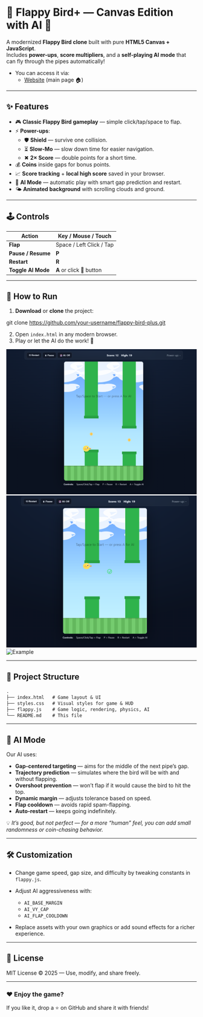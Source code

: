 
# 🐤 Flappy Bird+ — Canvas Edition with AI 🤖

A modernized **Flappy Bird clone** built with pure **HTML5 Canvas + JavaScript**.  
Includes **power-ups**, **score multipliers**, and a **self-playing AI mode** that can fly through the pipes automatically!

* You can access it via:
    * [Website](https://luizalencar17.github.io/flappy-bird) (main page 🏠)


---

## ✨ Features

- 🎮 **Classic Flappy Bird gameplay** — simple click/tap/space to flap.
- ⚡ **Power-ups**:
  - 🛡 **Shield** — survive one collision.
  - ⏳ **Slow-Mo** — slow down time for easier navigation.
  - ✖ **2× Score** — double points for a short time.
- 💰 **Coins** inside gaps for bonus points.
- 📈 **Score tracking** + **local high score** saved in your browser.
- 🤖 **AI Mode** — automatic play with smart gap prediction and restart.
- 🌤 **Animated background** with scrolling clouds and ground.

---

## 🕹 Controls

| Action             | Key / Mouse / Touch |
|--------------------|---------------------|
| **Flap**           | Space / Left Click / Tap |
| **Pause / Resume** | **P**               |
| **Restart**        | **R**               |
| **Toggle AI Mode** | **A** or click 🤖 button |

---

## 🚀 How to Run

1. **Download** or **clone** the project:

git clone https://github.com/your-username/flappy-bird-plus.git

2. Open `index.html` in any modern browser.
3. Play or let the AI do the work! 🎯

![Example](https://github.com/LuizAlencar17/flappy-bird/blob/main/files/1.png?raw=true)
![Example](https://github.com/LuizAlencar17/flappy-bird/blob/main/files/2.png?raw=true)
![Example](https://github.com/LuizAlencar17/flappy-bird/blob/main/files/1.gif?raw=true)


---

## 📂 Project Structure

```plaintext
.
├── index.html   # Game layout & UI
├── styles.css   # Visual styles for game & HUD
├── flappy.js    # Game logic, rendering, physics, AI
└── README.md    # This file
```

---

## 🤖 AI Mode

Our AI uses:

* **Gap-centered targeting** — aims for the middle of the next pipe’s gap.
* **Trajectory prediction** — simulates where the bird will be with and without flapping.
* **Overshoot prevention** — won’t flap if it would cause the bird to hit the top.
* **Dynamic margin** — adjusts tolerance based on speed.
* **Flap cooldown** — avoids rapid spam-flapping.
* **Auto-restart** — keeps going indefinitely.

💡 *It’s good, but not perfect — for a more “human” feel, you can add small randomness or coin-chasing behavior.*

---

## 🛠 Customization

* Change game speed, gap size, and difficulty by tweaking constants in `flappy.js`.
* Adjust AI aggressiveness with:

  * `AI_BASE_MARGIN`
  * `AI_VY_CAP`
  * `AI_FLAP_COOLDOWN`
* Replace assets with your own graphics or add sound effects for a richer experience.

---

## 📜 License

MIT License © 2025 — Use, modify, and share freely.

---

### ❤️ Enjoy the game?

If you like it, drop a ⭐ on GitHub and share it with friends!
